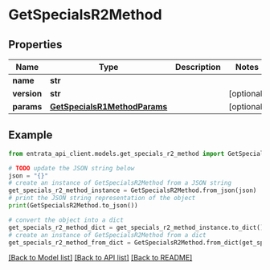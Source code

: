 # GetSpecialsR2Method


## Properties

Name | Type | Description | Notes
------------ | ------------- | ------------- | -------------
**name** | **str** |  | 
**version** | **str** |  | [optional] 
**params** | [**GetSpecialsR1MethodParams**](GetSpecialsR1MethodParams.md) |  | [optional] 

## Example

```python
from entrata_api_client.models.get_specials_r2_method import GetSpecialsR2Method

# TODO update the JSON string below
json = "{}"
# create an instance of GetSpecialsR2Method from a JSON string
get_specials_r2_method_instance = GetSpecialsR2Method.from_json(json)
# print the JSON string representation of the object
print(GetSpecialsR2Method.to_json())

# convert the object into a dict
get_specials_r2_method_dict = get_specials_r2_method_instance.to_dict()
# create an instance of GetSpecialsR2Method from a dict
get_specials_r2_method_from_dict = GetSpecialsR2Method.from_dict(get_specials_r2_method_dict)
```
[[Back to Model list]](../README.md#documentation-for-models) [[Back to API list]](../README.md#documentation-for-api-endpoints) [[Back to README]](../README.md)



